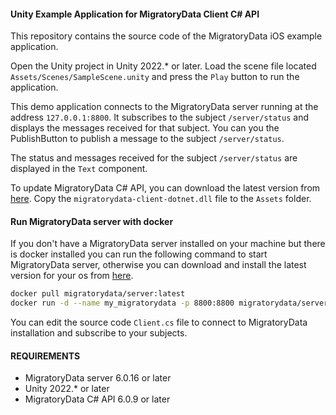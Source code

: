 #### Unity Example Application for MigratoryData Client C# API

This repository contains the source code of the MigratoryData iOS example application.

Open the Unity project in Unity 2022.* or later. Load the scene file located `Assets/Scenes/SampleScene.unity` and press the `Play` button to run the application.

This demo application connects to the MigratoryData server running at the address `127.0.0.1:8800`. It subscribes to the subject `/server/status` and displays the messages received for that subject. You can you the PublishButton to publish a message to the subject `/server/status`.

The status and messages received for the subject `/server/status` are displayed in the `Text` component.

To update MigratoryData C# API, you can download the latest version from [here](https://migratorydata.com/downloads/migratorydata-6/). Copy the `migratorydata-client-dotnet.dll` file to the `Assets` folder.

#### Run MigratoryData server with docker

If you don't have a MigratoryData server installed on your machine but there is docker installed you can run the following command to start MigratoryData server, otherwise you can download and install the latest version for your os from [here](https://migratorydata.com/downloads/migratorydata-6/).

```bash
docker pull migratorydata/server:latest
docker run -d --name my_migratorydata -p 8800:8800 migratorydata/server:latest
```

You can edit the source code `Client.cs` file to connect to MigratoryData installation and subscribe to your subjects.

#### REQUIREMENTS

* MigratoryData server 6.0.16 or later
* Unity 2022.* or later
* MigratoryData C# API 6.0.9 or later

